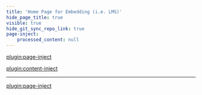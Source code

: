 ```yaml
---
title: 'Home Page for Embedding (i.e. LMS)'
hide_page_title: true
visible: true
hide_git_sync_repo_link: true
page-inject:
    processed_content: null
---
```


[plugin:page-inject](/home/_unit-preparations)

[plugin:content-inject](/home/_important-reminders)

<hr>

[plugin:page-inject](/web-pick-of-the-week)
